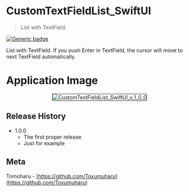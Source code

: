 # CustomTextFieldList_SwiftUI
> List with TextField.

[![Generic badge](https://img.shields.io/badge/version-1.0.0-green.svg)](https://shields.io/)

List with TextField. If you push Enter in TextField, the cursor will move to next TextField automatically.

# Application Image

[](![CustomTextFieldList_SwiftUI_v_1_0_0.gif](ReadmeContents/CustomTextFieldList_SwiftUI_v_1_0_0.gif))
<p align="center"> <img src="ReadmeContents/CustomTextFieldList_SwiftUI_v_1_0_0.png" alt="CustomTextFieldList_SwiftUI_v_1_0_0" width="250" border="1"/> </p>


## Release History

* 1.0.0
    * The first proper release
    * Just for example

## Meta

Tomoharu - [https://github.com/Toxumuharu](https://github.com/Toxumuharu)
